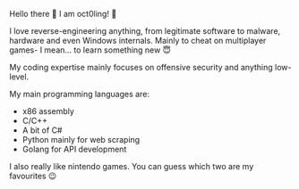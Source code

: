 Hello there 👋
I am oct0ling! 🐙

I love reverse-engineering anything, from legitimate software to malware, hardware and even Windows internals. Mainly to cheat on multiplayer games- I mean... to learn something new 😇

My coding expertise mainly focuses on offensive security and anything low-level.

My main programming languages are:

- x86 assembly
- C/C++
- A bit of C#
- Python mainly for web scraping
- Golang for API development

I also really like nintendo games. You can guess which two are my favourites 😉
